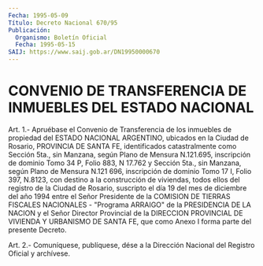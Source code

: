 ```yaml
---
Fecha: 1995-05-09
Título: Decreto Nacional 670/95
Publicación:
  Organismo: Boletín Oficial
  Fecha: 1995-05-15
SAIJ: https://www.saij.gob.ar/DN19950000670
---
```

# CONVENIO DE TRANSFERENCIA DE INMUEBLES DEL ESTADO NACIONAL

<a id="1"></a>
Art.  1.-  Apruébase  el  Convenio  de  Transferencia de  los inmuebles  de  propiedad del ESTADO NACIONAL ARGENTINO, ubicados en la  Ciudad  de  Rosario,   PROVINCIA  DE  SANTA  FE,  identificados catastralmente como Sección  5ta.,  sin  Manzana,  según  Plano  de Mensura  N.121.695,  inscripción de dominio Tomo 34 P, Folio 883, N 17.762 y Sección 5ta.,  sin  Manzana,  según Plano de Mensura N.121 696,  inscripción  de  dominio Tomo 17 I, Folio  397,  N.8123,  con destino a la construcción  de  viviendas,  todos ellos del registro de la Ciudad de Rosario, suscripto el día 19  del  mes de diciembre del  año 1994 entre el Señor Presidente de la COMISION  DE  TIERRAS FISCALES  NACIONALES  -  "Programa ARRAIGO" de la PRESIDENCIA DE LA NACION y el Señor Director  Provincial  de  la DIRECCION PROVINCIAL DE VIVIENDA Y URBANISMO DE SANTA FE, que como  Anexo  I forma parte del presente Decreto.

<a id="2"></a>
Art. 2.- Comuníquese, publíquese, dése a la Dirección Nacional del Registro Oficial y archívese.